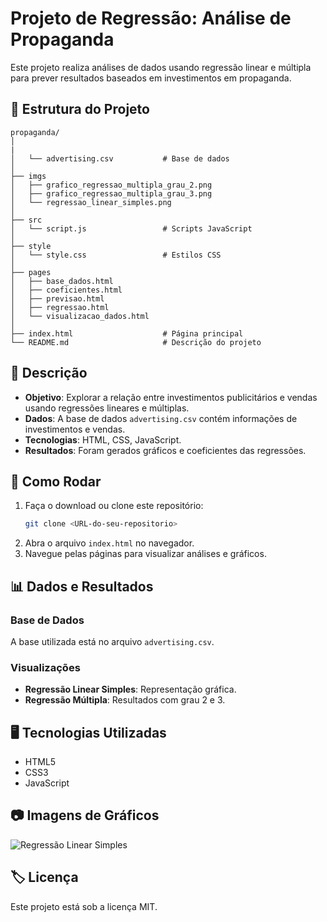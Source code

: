 
# Projeto de Regressão: Análise de Propaganda

Este projeto realiza análises de dados usando regressão linear e múltipla para prever resultados baseados em investimentos em propaganda.

## 📁 Estrutura do Projeto

```
propaganda/
│
|
│   └── advertising.csv           # Base de dados
│
├── imgs
│   ├── grafico_regressao_multipla_grau_2.png
│   ├── grafico_regressao_multipla_grau_3.png
│   └── regressao_linear_simples.png
│
├── src
│   └── script.js                 # Scripts JavaScript
│
├── style
│   └── style.css                 # Estilos CSS
│
├── pages
│   ├── base_dados.html
│   ├── coeficientes.html
│   ├── previsao.html
│   ├── regressao.html
│   └── visualizacao_dados.html
│
├── index.html                    # Página principal
└── README.md                     # Descrição do projeto
```

## 📝 Descrição

- **Objetivo**: Explorar a relação entre investimentos publicitários e vendas usando regressões lineares e múltiplas.
- **Dados**: A base de dados `advertising.csv` contém informações de investimentos e vendas.
- **Tecnologias**: HTML, CSS, JavaScript.
- **Resultados**: Foram gerados gráficos e coeficientes das regressões.

## 🚀 Como Rodar

1. Faça o download ou clone este repositório:
   ```bash
   git clone <URL-do-seu-repositorio>
   ```
2. Abra o arquivo `index.html` no navegador.
3. Navegue pelas páginas para visualizar análises e gráficos.

## 📊 Dados e Resultados

### Base de Dados
A base utilizada está no arquivo `advertising.csv`.

### Visualizações
- **Regressão Linear Simples**: Representação gráfica.
- **Regressão Múltipla**: Resultados com grau 2 e 3.

## 🖥️ Tecnologias Utilizadas
- HTML5
- CSS3
- JavaScript

## 📷 Imagens de Gráficos

![Regressão Linear Simples](imgs/regressao_linear_simples.png)

## 🏷️ Licença
Este projeto está sob a licença MIT.
